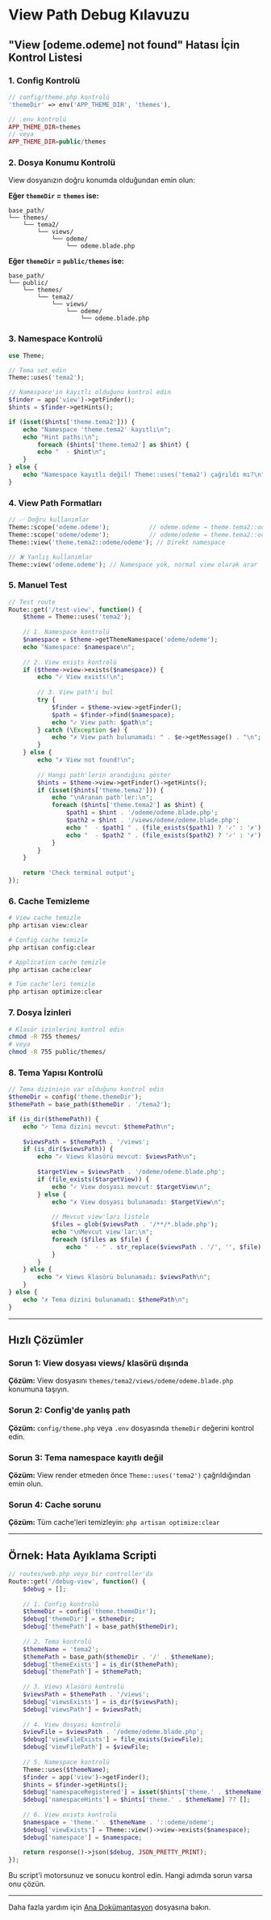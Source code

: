 # View Path Debug Kılavuzu

## "View [odeme.odeme] not found" Hatası İçin Kontrol Listesi

### 1. Config Kontrolü

```php
// config/theme.php kontrolü
'themeDir' => env('APP_THEME_DIR', 'themes'),

// .env kontrolü
APP_THEME_DIR=themes
// veya
APP_THEME_DIR=public/themes
```

### 2. Dosya Konumu Kontrolü

View dosyanızın doğru konumda olduğundan emin olun:

**Eğer `themeDir` = `themes` ise:**
```
base_path/
└── themes/
    └── tema2/
        └── views/
            └── odeme/
                └── odeme.blade.php
```

**Eğer `themeDir` = `public/themes` ise:**
```
base_path/
└── public/
    └── themes/
        └── tema2/
            └── views/
                └── odeme/
                    └── odeme.blade.php
```

### 3. Namespace Kontrolü

```php
use Theme;

// Tema set edin
Theme::uses('tema2');

// Namespace'in kayıtlı olduğunu kontrol edin
$finder = app('view')->getFinder();
$hints = $finder->getHints();

if (isset($hints['theme.tema2'])) {
    echo "Namespace 'theme.tema2' kayıtlı\n";
    echo "Hint paths:\n";
        foreach ($hints['theme.tema2'] as $hint) {
        echo "  - $hint\n";
    }
} else {
    echo "Namespace kayıtlı değil! Theme::uses('tema2') çağrıldı mı?\n";
}
```

### 4. View Path Formatları

```php
// ✅ Doğru kullanımlar
Theme::scope('odeme.odeme');           // odeme.odeme → theme.tema2::odeme/odeme
Theme::scope('odeme/odeme');           // odeme/odeme → theme.tema2::odeme/odeme
Theme::view('theme.tema2::odeme/odeme'); // Direkt namespace

// ❌ Yanlış kullanımlar
Theme::view('odeme.odeme'); // Namespace yok, normal view olarak arar
```

### 5. Manuel Test

```php
// Test route
Route::get('/test-view', function() {
    $theme = Theme::uses('tema2');
    
    // 1. Namespace kontrolü
    $namespace = $theme->getThemeNamespace('odeme/odeme');
    echo "Namespace: $namespace\n";
    
    // 2. View exists kontrolü
    if ($theme->view->exists($namespace)) {
        echo "✓ View exists!\n";
        
        // 3. View path'i bul
        try {
            $finder = $theme->view->getFinder();
            $path = $finder->find($namespace);
            echo "✓ View path: $path\n";
        } catch (\Exception $e) {
            echo "✗ View path bulunamadı: " . $e->getMessage() . "\n";
        }
    } else {
        echo "✗ View not found!\n";
        
        // Hangi path'lerin arandığını göster
        $hints = $theme->view->getFinder()->getHints();
        if (isset($hints['theme.tema2'])) {
            echo "\nAranan path'ler:\n";
            foreach ($hints['theme.tema2'] as $hint) {
                $path1 = $hint . '/odeme/odeme.blade.php';
                $path2 = $hint . '/views/odeme/odeme.blade.php';
                echo "  - $path1 " . (file_exists($path1) ? '✓' : '✗') . "\n";
                echo "  - $path2 " . (file_exists($path2) ? '✓' : '✗') . "\n";
            }
        }
    }
    
    return 'Check terminal output';
});
```

### 6. Cache Temizleme

```bash
# View cache temizle
php artisan view:clear

# Config cache temizle
php artisan config:clear

# Application cache temizle
php artisan cache:clear

# Tüm cache'leri temizle
php artisan optimize:clear
```

### 7. Dosya İzinleri

```bash
# Klasör izinlerini kontrol edin
chmod -R 755 themes/
# veya
chmod -R 755 public/themes/
```

### 8. Tema Yapısı Kontrolü

```php
// Tema dizininin var olduğunu kontrol edin
$themeDir = config('theme.themeDir');
$themePath = base_path($themeDir . '/tema2');

if (is_dir($themePath)) {
    echo "✓ Tema dizini mevcut: $themePath\n";
    
    $viewsPath = $themePath . '/views';
    if (is_dir($viewsPath)) {
        echo "✓ Views klasörü mevcut: $viewsPath\n";
        
        $targetView = $viewsPath . '/odeme/odeme.blade.php';
        if (file_exists($targetView)) {
            echo "✓ View dosyası mevcut: $targetView\n";
        } else {
            echo "✗ View dosyası bulunamadı: $targetView\n";
            
            // Mevcut view'ları listele
            $files = glob($viewsPath . '/**/*.blade.php');
            echo "\nMevcut view'lar:\n";
            foreach ($files as $file) {
                echo "  - " . str_replace($viewsPath . '/', '', $file) . "\n";
            }
        }
    } else {
        echo "✗ Views klasörü bulunamadı: $viewsPath\n";
    }
} else {
    echo "✗ Tema dizini bulunamadı: $themePath\n";
}
```

---

## Hızlı Çözümler

### Sorun 1: View dosyası views/ klasörü dışında

**Çözüm:** View dosyasını `themes/tema2/views/odeme/odeme.blade.php` konumuna taşıyın.

### Sorun 2: Config'de yanlış path

**Çözüm:** `config/theme.php` veya `.env` dosyasında `themeDir` değerini kontrol edin.

### Sorun 3: Tema namespace kayıtlı değil

**Çözüm:** View render etmeden önce `Theme::uses('tema2')` çağrıldığından emin olun.

### Sorun 4: Cache sorunu

**Çözüm:** Tüm cache'leri temizleyin: `php artisan optimize:clear`

---

## Örnek: Hata Ayıklama Scripti

```php
// routes/web.php veya bir controller'da
Route::get('/debug-view', function() {
    $debug = [];
    
    // 1. Config kontrolü
    $themeDir = config('theme.themeDir');
    $debug['themeDir'] = $themeDir;
    $debug['themePath'] = base_path($themeDir);
    
    // 2. Tema kontrolü
    $themeName = 'tema2';
    $themePath = base_path($themeDir . '/' . $themeName);
    $debug['themeExists'] = is_dir($themePath);
    $debug['themePath'] = $themePath;
    
    // 3. Views klasörü kontrolü
    $viewsPath = $themePath . '/views';
    $debug['viewsExists'] = is_dir($viewsPath);
    $debug['viewsPath'] = $viewsPath;
    
    // 4. View dosyası kontrolü
    $viewFile = $viewsPath . '/odeme/odeme.blade.php';
    $debug['viewFileExists'] = file_exists($viewFile);
    $debug['viewFilePath'] = $viewFile;
    
    // 5. Namespace kontrolü
    Theme::uses($themeName);
    $finder = app('view')->getFinder();
    $hints = $finder->getHints();
    $debug['namespaceRegistered'] = isset($hints['theme.' . $themeName]);
    $debug['namespaceHints'] = $hints['theme.' . $themeName] ?? [];
    
    // 6. View exists kontrolü
    $namespace = 'theme.' . $themeName . '::odeme/odeme';
    $debug['viewExists'] = Theme::view()->view->exists($namespace);
    $debug['namespace'] = $namespace;
    
    return response()->json($debug, JSON_PRETTY_PRINT);
});
```

Bu script'i motorsunuz ve sonucu kontrol edin. Hangi adımda sorun varsa onu çözün.

---

Daha fazla yardım için [Ana Dokümantasyon](README.md) dosyasına bakın.


